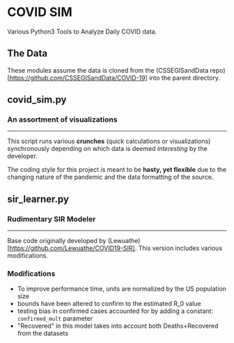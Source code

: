 # COVID SIM
Various Python3 Tools to Analyze Daily COVID data.

## The Data
These modules assume the data is cloned from the (CSSEGISandData repo)[https://github.com/CSSEGISandData/COVID-19] into the parent directory.

## covid_sim.py
### An assortment of visualizations
---
This script runs various **crunches** (quick calculations or visualizations) synchronously depending on which data is deemed *interesting* by the developer.

The coding style for this project is meant to be **hasty, yet flexible** due to the changing nature of the pandemic and the data formatting of the source.

## sir_learner.py
### Rudimentary SIR Modeler
---
Base code originally developed by (Lewuathe)[https://github.com/Lewuathe/COVID19-SIR]. This version includes various modifications. 

### Modifications
- To improve performance time, units are normalized by the US population size
- bounds have been altered to confirm to the estimated R_0 value
- testing bias in confirmed cases accounted for by adding a constant: ```confirmed_mult``` parameter
- "Recovered" in this model takes into account both Deaths+Recovered from the datasets

